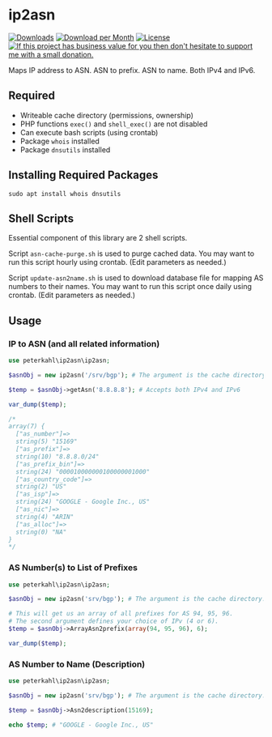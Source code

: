 # ip2asn

[![Downloads](https://img.shields.io/packagist/dt/peterkahl/ip2asn.svg)](https://packagist.org/packages/peterkahl/ip2asn.svg)
[![Download per Month](https://img.shields.io/packagist/dm/peterkahl/ip2asn.svg)](https://packagist.org/packages/peterkahl/ip2asn)
[![License](http://img.shields.io/:license-apache-blue.svg)](http://www.apache.org/licenses/LICENSE-2.0.html)
[![If this project has business value for you then don't hesitate to support me with a small donation.](https://img.shields.io/badge/Donations-via%20Paypal-blue.svg)](https://www.paypal.me/PeterK93)

Maps IP address to ASN. ASN to prefix. ASN to name. Both IPv4 and IPv6.

## Required

* Writeable cache directory (permissions, ownership)
* PHP functions `exec()` and `shell_exec()` are not disabled
* Can execute bash scripts (using crontab)
* Package `whois` installed
* Package `dnsutils` installed

## Installing Required Packages

```
sudo apt install whois dnsutils
```

## Shell Scripts

Essential component of this library are 2 shell scripts.

Script `asn-cache-purge.sh` is used to purge cached data. You may want to run this script hourly using crontab. (Edit parameters as needed.)

Script `update-asn2name.sh` is used to download database file for mapping AS numbers to their names. You may want to run this script once daily using crontab. (Edit parameters as needed.)

## Usage

### IP to ASN (and all related information)
```php
use peterkahl\ip2asn\ip2asn;

$asnObj = new ip2asn('/srv/bgp'); # The argument is the cache directory.

$temp = $asnObj->getAsn('8.8.8.8'); # Accepts both IPv4 and IPv6

var_dump($temp);

/*
array(7) {
  ["as_number"]=>
  string(5) "15169"
  ["as_prefix"]=>
  string(10) "8.8.8.0/24"
  ["as_prefix_bin"]=>
  string(24) "000010000000100000001000"
  ["as_country_code"]=>
  string(2) "US"
  ["as_isp"]=>
  string(24) "GOOGLE - Google Inc., US"
  ["as_nic"]=>
  string(4) "ARIN"
  ["as_alloc"]=>
  string(0) "NA"
}
*/
```

### AS Number(s) to List of Prefixes
```php
use peterkahl\ip2asn\ip2asn;

$asnObj = new ip2asn('srv/bgp'); # The argument is the cache directory.

# This will get us an array of all prefixes for AS 94, 95, 96.
# The second argument defines your choice of IPv (4 or 6).
$temp = $asnObj->ArrayAsn2prefix(array(94, 95, 96), 6);

var_dump($temp);
```

### AS Number to Name (Description)
```php
use peterkahl\ip2asn\ip2asn;

$asnObj = new ip2asn('srv/bgp'); # The argument is the cache directory.

$temp = $asnObj->Asn2description(15169);

echo $temp; # "GOOGLE - Google Inc., US"
```
